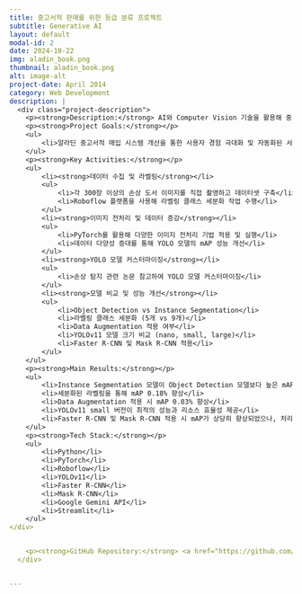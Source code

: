 ```yaml
---
title: 중고서적 판매를 위한 등급 분류 프로젝트
subtitle: Generative AI
layout: default
modal-id: 2
date: 2024-10-22
img: aladin_book.png
thumbnail: aladin_book.png
alt: image-alt
project-date: April 2014
category: Web Development
description: |
  <div class="project-description">
    <p><strong>Description:</strong> AI와 Computer Vision 기술을 활용해 중고서적의 상태를 자동으로 평가하고, 알라딘의 중고서적 매입 시스템 효율성을 개선하는 프로젝트</p>
    <p><strong>Project Goals:</strong></p>
    <ul>
        <li>알라딘 중고서적 매입 시스템 개선을 통한 사용자 경험 극대화 및 자동화된 서적 상태 평가 시스템 도입</li>
    </ul>
    <p><strong>Key Activities:</strong></p>
    <ul>
        <li><strong>데이터 수집 및 라벨링</strong></li>
        <ul>
            <li>각 300장 이상의 손상 도서 이미지를 직접 촬영하고 데이터셋 구축</li>
            <li>Roboflow 플랫폼을 사용해 라벨링 클래스 세분화 작업 수행</li>
        </ul>
        <li><strong>이미지 전처리 및 데이터 증강</strong></li>
        <ul>
            <li>PyTorch를 활용해 다양한 이미지 전처리 기법 적용 및 실행</li>
            <li>데이터 다양성 증대를 통해 YOLO 모델의 mAP 성능 개선</li>
        </ul>
        <li><strong>YOLO 모델 커스터마이징</strong></li>
        <ul>
            <li>손상 탐지 관련 논문 참고하여 YOLO 모델 커스터마이징</li>
        </ul>
        <li><strong>모델 비교 및 성능 개선</strong></li>
        <ul>
            <li>Object Detection vs Instance Segmentation</li>
            <li>라벨링 클래스 세분화 (5개 vs 9개)</li>
            <li>Data Augmentation 적용 여부</li>
            <li>YOLOv11 모델 크기 비교 (nano, small, large)</li>
            <li>Faster R-CNN 및 Mask R-CNN 적용</li>
        </ul>
    </ul>
    <p><strong>Main Results:</strong></p>
    <ul>
        <li>Instance Segmentation 모델이 Object Detection 모델보다 높은 mAP 기록</li>
        <li>세분화된 라벨링을 통해 mAP 0.18% 향상</li>
        <li>Data Augmentation 적용 시 mAP 0.03% 향상</li>
        <li>YOLOv11 small 버전이 최적의 성능과 리소스 효율성 제공</li>
        <li>Faster R-CNN 및 Mask R-CNN 적용 시 mAP가 상당히 향상되었으나, 처리 시간 증가로 실시간 서비스 적용 어려움</li>
    </ul>
    <p><strong>Tech Stack:</strong></p>
    <ul>
        <li>Python</li>
        <li>PyTorch</li>
        <li>Roboflow</li>
        <li>YOLOv11</li>
        <li>Faster R-CNN</li>
        <li>Mask R-CNN</li>
        <li>Google Gemini API</li>
        <li>Streamlit</li>
    </ul>
</div>


    <p><strong>GitHub Repository:</strong> <a href="https://github.com/HaileysArchives/ML_Project" target="_blank">GitHub Link</a></p>
  </div>


---
```

